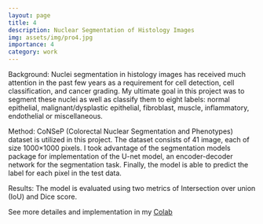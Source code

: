 ```yaml
---
layout: page
title: 4
description: Nuclear Segmentation of Histology Images
img: assets/img/pro4.jpg
importance: 4
category: work
---
```

Background: Nuclei segmentation in histology images has received much attention in the past few years as a requirement for cell detection, cell classification, and cancer grading. My ultimate goal in this project was to segment these nuclei as well as classify them to eight labels:  normal epithelial, malignant/dysplastic epithelial, fibroblast,
muscle, inflammatory, endothelial or miscellaneous.

Method: CoNSeP (Colorectal Nuclear Segmentation and Phenotypes) dataset is utilized in this project. The dataset consists of 41 image, each of size 1000×1000 pixels.  I took advantage of the segmentation models package for implementation of the U-net model, an encoder-decoder network for the segmentation task.  Finally, the model is able to predict the label for each pixel in the test data.

Results: The model is evaluated using two metrics of Intersection over union (IoU) and Dice score.

See more detailes and implementation in my <a href='https://colab.research.google.com/drive/1OQY5y_umKXU3A8uBIJ1eiqEiw8jG8118?usp=sharing'>Colab</a>
